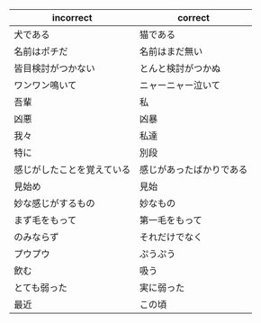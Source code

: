 |incorrect|correct|
| --- | --- |
| 犬である | 猫である |
| 名前はポチだ | 名前はまだ無い |
| 皆目検討がつかない | とんと検討がつかぬ |
| ワンワン鳴いて | ニャーニャー泣いて |
| 吾輩 | 私 |
| 凶悪 | 凶暴 |
| 我々 | 私達 |
| 特に | 別段 |
| 感じがしたことを覚えている | 感じがあったばかりである |
| 見始め | 見始 |
| 妙な感じがするもの | 妙なもの |
| まず毛をもって | 第一毛をもって|
| のみならず | それだけでなく |
| プウプウ | ぷうぷう |
| 飲む | 吸う |
| とても弱った | 実に弱った |
| 最近 | この頃 |
